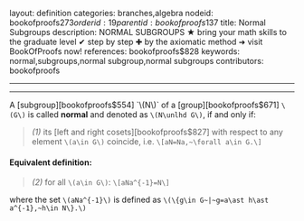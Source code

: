 layout: definition
categories: branches,algebra
nodeid: bookofproofs$273
orderid: 19
parentid: bookofproofs$137
title: Normal Subgroups
description: NORMAL SUBGROUPS ★ bring your math skills to the graduate level ✔ step by step ✚ by the axiomatic method ➜ visit BookOfProofs now!
references: bookofproofs$828
keywords: normal,subgroups,normal subgroup,normal subgroups
contributors: bookofproofs

---


---

A [subgroup][bookofproofs$554] `\(N\)` of a [group][bookofproofs$671] `\(G\)` is called **normal** and denoted as `\(N\unlhd G\)`, if and only if:

> *(1)* its [left and right cosets][bookofproofs$827] with respect to any element `\(a\in G\)` coincide, i.e. 
`\[aN=Na,~\forall a\in G.\]`

#### Equivalent definition:

> *(2)* for all `\(a\in G\)`:
`\[aNa^{-1}=N\]`

where the set `\(aNa^{-1}\)` is defined as `\(\{g\in G~|~g=a\ast h\ast a^{-1},~h\in N\}.\)`
